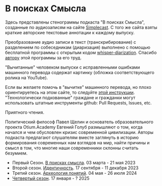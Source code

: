 # В поисках Смысла

Здесь представлены стенограммы подкаста "В поисках Смысла", созданные по аудиозаписям на сайте [Simplecast](https://paradoks-pinkera-pilotnyy-vypusk.simplecast.com/).
С того же сайта взяты краткие авторские текстовые аннотации к каждому выпуску.

Преобразование аудио записи в текст (транскрибирование) с разделением по собеседникам (диаризация) выполнено с помощью бесплатной программы с открытым кодом [whisper-diarization](https://github.com/MahmoudAshraf97/whisper-diarization).
Спасибо [автору](https://github.com/MahmoudAshraf97) этой программы за его труд.

"Вычитанные" человеком выпуски с исправленными ошибками машинного перевода содержат картинку (обложка соответствующего ролика на YouTube).

Если вы желаете помочь в "вычитке" машинного перевода, но плохо ориентируетесь на этом сайте, то следуйте [этой инструкции](/md_download.md).
"Технологически подкованные" граждане и гражданки могут использовать штатные инструменты github: Pull Requests, Issues, etc.

Приятного чтения.

Политический философ Павел Щелин и основатель образовательного проекта Otium.Academy Евгений Голуб размышляют о том, когда начался и чем обусловлен кризис современной цивилизации.
Авторы подкаста предлагают слушателям вместе заглянуть в историю формирования современных нам взглядов на мир, найти причины и смысл в том, что многие наши современники склонны считать безумием.

- Первый Сезон. [В поисках смысла](Season01/README.md). 03 марта - 21 мая 2023
- Второй сезон. [Идентичность](Season02/README.md). 17 сентября - 11 декабря 2023
- Третий сезон. [Археология понятий](Season03/README.md). 04 мая - 26 июля 2024
- [Четвертый сезон](Season04/README.md). 17 января - ? 2025

